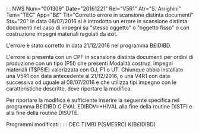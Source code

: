  :  : NWS Num="001309" Date="20161221" Rel="V5R1" Atr="S. Arrighini" Tem="TEC" App="B£" Tit="Corretto errore in scansione distinta documenti" Sts="20"
In data 08/07/2016 si è introdotto un errore in scansione distinta documenti nel caso di impegni su
"stesso oggetto" o "oggetto fisso" o con costruzione impegni materiali regolati da exit.

L'errore è stato corretto in data 21/12/2016 nel programma B£IDIBD.

L'errore si presenta con un CPF in scansione distinta documenti per ordini di produzione con un tipo (P5I) che presenti Modalità costruz. impegni materiali (T$P5IE) valorizzata con OJ, F1 o UT.
Chiunque abbia installato una V5R1 con data antecedente al 21/12/2016, o una V4R1 con data successiva od uguale al 08/07/2016 e che utilizza tipi impegno con le caratteristiche descritte, deve riportare la modifica.

Per riportare la modifica è sufficiente inserire la seguente specifica nel programma B£IDIBD C                   EVAL      £DIBDV=\*HIVAL
alla fine della routine DISTFI e alla fine della routine DISUTE.

Programmi modificati : 
 :  : DEC T(MB) P(SMESRC) K(B£IDIBD)
